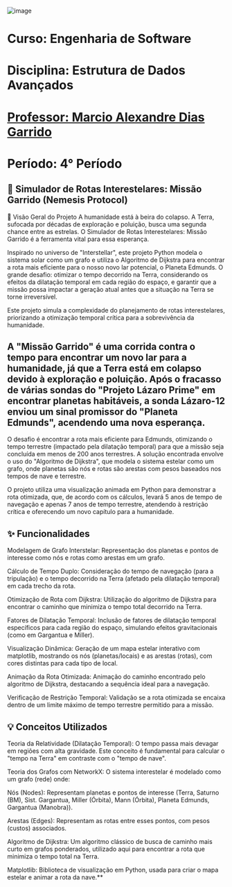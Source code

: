 ![image](https://github.com/yagojardimm/Trab-estrutura-de-dados/assets/134665777/0e4c999d-15b7-4b8a-ac69-aab319ffca37)

# Curso: Engenharia de Software 
# Disciplina: Estrutura de Dados Avançados
# <a href='https://github.com/marciogarridoLaCop'>Professor: Marcio Alexandre Dias Garrido</a>
# Período: 4° Período
  
## 🌌 Simulador de Rotas Interestelares: Missão Garrido (Nemesis Protocol)
🚀 Visão Geral do Projeto
A humanidade está à beira do colapso. A Terra, sufocada por décadas de exploração e poluição, busca uma segunda chance entre as estrelas. O Simulador de Rotas Interestelares: Missão Garrido é a ferramenta vital para essa esperança.

Inspirado no universo de "Interstellar", este projeto Python modela o sistema solar como um grafo e utiliza o Algoritmo de Dijkstra para encontrar a rota mais eficiente para o nosso novo lar potencial, o Planeta Edmunds. O grande desafio: otimizar o tempo decorrido na Terra, considerando os efeitos da dilatação temporal em cada região do espaço, e garantir que a missão possa impactar a geração atual antes que a situação na Terra se torne irreversível.

Este projeto simula a complexidade do planejamento de rotas interestelares, priorizando a otimização temporal crítica para a sobrevivência da humanidade.

## A "Missão Garrido" é uma corrida contra o tempo para encontrar um novo lar para a humanidade, já que a Terra está em colapso devido à exploração e poluição. Após o fracasso de várias sondas do "Projeto Lázaro Prime" em encontrar planetas habitáveis, a sonda Lázaro-12 enviou um sinal promissor do "Planeta Edmunds", acendendo uma nova esperança.

O desafio é encontrar a rota mais eficiente para Edmunds, otimizando o tempo terrestre (impactado pela dilatação temporal) para que a missão seja concluída em menos de 200 anos terrestres. A solução encontrada envolve o uso do "Algoritmo de Dijkstra", que modela o sistema estelar como um grafo, onde planetas são nós e rotas são arestas com pesos baseados nos tempos de nave e terrestre.

O projeto utiliza uma visualização animada em Python para demonstrar a rota otimizada, que, de acordo com os cálculos, levará 5 anos de tempo de navegação e apenas 7 anos de tempo terrestre, atendendo à restrição crítica e oferecendo um novo capítulo para a humanidade.

## ✨ Funcionalidades
Modelagem de Grafo Interstelar: Representação dos planetas e pontos de interesse como nós e rotas como arestas em um grafo.

Cálculo de Tempo Duplo: Consideração do tempo de navegação (para a tripulação) e o tempo decorrido na Terra (afetado pela dilatação temporal) em cada trecho da rota.

Otimização de Rota com Dijkstra: Utilização do algoritmo de Dijkstra para encontrar o caminho que minimiza o tempo total decorrido na Terra.

Fatores de Dilatação Temporal: Inclusão de fatores de dilatação temporal específicos para cada região do espaço, simulando efeitos gravitacionais (como em Gargantua e Miller).

Visualização Dinâmica: Geração de um mapa estelar interativo com matplotlib, mostrando os nós (planetas/locais) e as arestas (rotas), com cores distintas para cada tipo de local.

Animação da Rota Otimizada: Animação do caminho encontrado pelo algoritmo de Dijkstra, destacando a sequência ideal para a navegação.

Verificação de Restrição Temporal: Validação se a rota otimizada se encaixa dentro de um limite máximo de tempo terrestre permitido para a missão.

## 💡 Conceitos Utilizados
Teoria da Relatividade (Dilatação Temporal): O tempo passa mais devagar em regiões com alta gravidade. Este conceito é fundamental para calcular o "tempo na Terra" em contraste com o "tempo de nave".

Teoria dos Grafos com NetworkX: O sistema interestelar é modelado como um grafo (rede) onde:

Nós (Nodes): Representam planetas e pontos de interesse (Terra, Saturno (BM), Sist. Gargantua, Miller (Órbita), Mann (Órbita), Planeta Edmunds, Gargantua (Manobra)).

Arestas (Edges): Representam as rotas entre esses pontos, com pesos (custos) associados.

Algoritmo de Dijkstra: Um algoritmo clássico de busca de caminho mais curto em grafos ponderados, utilizado aqui para encontrar a rota que minimiza o tempo total na Terra.

Matplotlib: Biblioteca de visualização em Python, usada para criar o mapa estelar e animar a rota da nave.**
